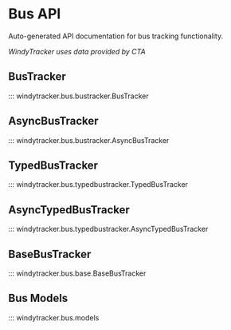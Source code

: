 # Bus API

Auto-generated API documentation for bus tracking functionality.

*WindyTracker uses data provided by CTA*

## BusTracker

::: windytracker.bus.bustracker.BusTracker

## AsyncBusTracker

::: windytracker.bus.bustracker.AsyncBusTracker

## TypedBusTracker

::: windytracker.bus.typedbustracker.TypedBusTracker

## AsyncTypedBusTracker

::: windytracker.bus.typedbustracker.AsyncTypedBusTracker

## BaseBusTracker

::: windytracker.bus.base.BaseBusTracker

## Bus Models

::: windytracker.bus.models
